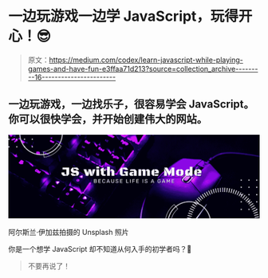 # 一边玩游戏一边学 JavaScript，玩得开心！😎

> 原文：<https://medium.com/codex/learn-javascript-while-playing-games-and-have-fun-e3ffaa71d213?source=collection_archive---------16----------------------->

## 一边玩游戏，一边找乐子，很容易学会 JavaScript。你可以很快学会，并开始创建伟大的网站。

![](img/f2882af0dbe05ec8140c1b1f3df6ed36.png)

阿尔斯兰·伊加兹拍摄的 Unsplash 照片

你是一个想学 JavaScript 却不知道从何入手的初学者吗？🤔

> 不要再说了！